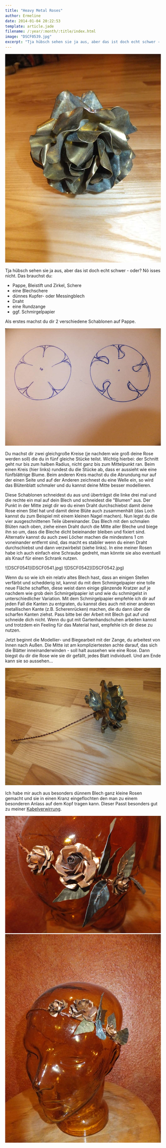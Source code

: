 ```yaml
---
title: "Heavy Metal Roses"
author: Ermeline
date: 2014-01-04 20:22:53
template: article.jade
filename: /:year/:month/:title/index.html
image: "DSCF0539.jpg"
excerpt: "Tja hübsch sehen sie ja aus, aber das ist doch echt schwer - oder? Nö isses nicht."
---
```


![DSCF0539.jpg](DSCF0539.jpg)

Tja hübsch sehen sie ja aus, aber das ist doch echt schwer - oder? Nö isses nicht. Das brauchst du: 
- Pappe, Bleistift und Zirkel, Schere 
- eine Blechschere 
- dünnes Kupfer- oder Messingblech 
- Draht 
- eine Rundzange 
- ggf. Schmirgelpapier 

Als erstes machst du dir 2 verschiedene Schablonen auf Pappe. 

![DSCF0535](DSCF0535.jpg)

Du machst dir zwei gleichgroße Kreise (je nachdem wie groß deine Rose werden soll) die du in fünf gleiche Stücke teilst. Wichtig hierbei: der Schnitt geht nur bis zum halben Radius, nicht ganz bis zum Mittelpunkt ran. Beim einen Kreis (hier links) rundest du die Stücke ab, dass er aussieht wie eine fünfblättrige Blume. Beim anderen Kreis machst du die Abrundung nur auf der einen Seite und auf der Anderen zeichnest du eine Welle ein, so wird das Blütenblatt schmaler und du kannst deine Mitte besser modellieren.

Diese Schablonen schneidest du aus und überträgst die linke drei mal und die rechte ein mal auf dein Blech und schneidest die "Blumen" aus. Der Punkt in der Mitte zeigt dir wo du einen Draht durchschiebst damit deine Rose einen Stiel hat und damit deine Blüte auch zusammenhält (das Loch kannst du zum Beispiel mit einem kleinen Nagel machen). Nun legst du die vier ausgeschnittenen Teile übereinander. Das Blech mit den schmalen Blüten nach oben, ziehe einen Draht durch die Mitte aller Bleche und biege ihn so um, dass die Bleche dicht beieinander bleiben und fixiert sind. Alternativ kannst du auch zwei Löcher machen die mindestens 1 cm voneinander entfernt sind, das macht es stabiler wenn du einen Draht durchschiebst und dann verzwirbelst (siehe links). In eine meiner Rosen habe ich auch einfach eine Schraube gedreht, man könnte sie also eventuell als Knauf für einen Schrank nutzen. 

<div class="slideshow_landscape">
![DSCF0541](DSCF0541.jpg)
![DSCF0542](DSCF0542.jpg)
</div>

Wenn du so wie ich ein relativ altes Blech hast, dass an einigen Stellen verfärbt und schedderig ist, kannst du mit dem Schmirgelpapier eine tolle neue Fläche schaffen, diese weist dann einige glänzende Kratzer auf je nachdem wie grob dein Schmirgelpapier ist und wie du schmirgelst in unterschiedlicher Variation. Mit dem Schmirgelpapier empfehle ich dir auf jeden Fall die Kanten zu entgraten, du kannst dies auch mit einer anderen metallischen Kante (z.B. Scherenrücken) machen, die du dann über die scharfen Kanten ziehst. Pass bitte bei der Arbeit mit Blech gut auf und schneide dich nicht. Wenn du gut mit Gartenhandschuhen arbeiten kannst und trotzdem ein Feeling für das Material hast, empfehle ich dir diese zu nutzen.

Jetzt beginnt die Modellier- und Biegearbeit mit der Zange, du arbeitest von Innen nach Außen. Die Mitte ist am kompliziertesten achte darauf, das sich die Blätter inneinanderwinden - soll halt aussehen wie eine Rose. Dann biegst du dir die Rose wie sie dir gefällt, jedes Blatt individuell. Und am Ende kann sie so aussehen...

![DSCF0538](DSCF0538.jpg)

Ich habe mir auch aus besonders dünnem Blech ganz kleine Rosen gemacht und sie in einen Kranz eingeflochten den man zu einem besonderen Anlass auf dem Kopf tragen kann. Dieser Passt besonders gut zu meiner [Kabelverwirrung](http://flauschiversum.de/2014/04/282/ "Kabelverwirrung").

![DSCF0499](DSCF0499.jpg)
![DSCF0498](DSCF0498.jpg)
